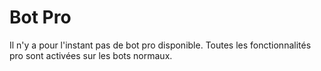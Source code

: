 # Bot Pro

Il n'y a pour l'instant pas de bot pro disponible. Toutes les fonctionnalités pro sont activées sur les bots normaux.
